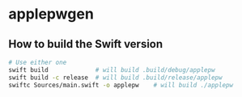 # applepwgen

## How to build the Swift version

```bash
# Use either one
swift build             # will build .build/debug/applepw
swift build -c release  # will build .build/release/applepw
swiftc Sources/main.swift -o applepw    # will build ./applepw
```
